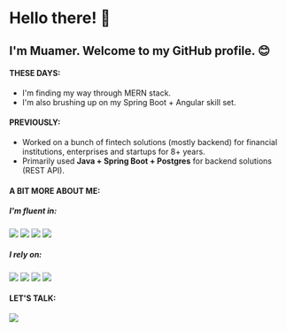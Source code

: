 # Hello there! 👋 
## I'm Muamer. Welcome to my GitHub profile. 😊

#### THESE DAYS:
- I'm finding my way through MERN stack.
- I'm also brushing up on my Spring Boot + Angular skill set.

#### PREVIOUSLY:
- Worked on a bunch of fintech solutions (mostly backend) for financial institutions, enterprises and startups for 8+ years.
- Primarily used <strong>Java + Spring Boot + Postgres</strong> for backend solutions (REST API).

#### A BIT MORE ABOUT ME:
##### I'm fluent in: 
<img src="https://img.shields.io/badge/Java-ED8B00?style=for-the-badge&logo=java&logoColor=white"> <img src="https://img.shields.io/badge/JavaScript-323330?style=for-the-badge&logo=javascript&logoColor=F7DF1E"> <img src="https://img.shields.io/badge/HTML-239120?style=for-the-badge&logo=html5&logoColor=white"> <img src="https://img.shields.io/badge/CSS-239120?&style=for-the-badge&logo=css3&logoColor=white">

##### I rely on: 
<img src="https://img.shields.io/badge/PostgreSQL-316192?style=for-the-badge&logo=postgresql&logoColor=white"> <img src="https://img.shields.io/badge/MongoDB-4EA94B?style=for-the-badge&logo=mongodb&logoColor=white"> <img src="https://img.shields.io/badge/Spring-6DB33F?style=for-the-badge&logo=spring&logoColor=white"> <img src="https://img.shields.io/badge/Angular-DD0031?style=for-the-badge&logo=angular&logoColor=white">
 
#### LET'S TALK:
<a href="mailto:s.muamer1@gmail.com"><img src="https://img.shields.io/badge/Gmail-D14836?style=for-the-badge&logo=gmail&logoColor=white"></a> 
